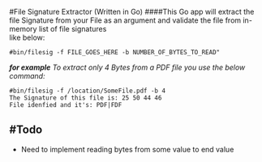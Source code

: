 #File Signature Extractor (Written in Go)
####This Go app will extract the file Signature from your File as an argument and validate the file from in-memory list of file signatures  
like below:
```
#bin/filesig -f FILE_GOES_HERE -b NUMBER_OF_BYTES_TO_READ"
```
***for example***
*To extract only 4 Bytes from a PDF file you use the below command:*

```
#bin/filesig -f /location/SomeFile.pdf -b 4
The Signature of this file is: 25 50 44 46
File idenfied and it's: PDF|FDF
```


#Todo
---
* Need to implement reading bytes from some value to end value
